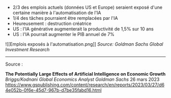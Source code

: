 
- 2/3 des emplois actuels (données US et Europe) seraient exposé d'une certaine manière à l'automatisation de l'IA
- 1/4 des tâches pourraient être remplacées par l'IA
- Heureusement : destruction créatrice
- US : l'IA générative augmenterait la productivité de 1,5% sur 10 ans
- US : l'IA pourrait augmenter le PIB annuel de 7%

![[Emplois exposés à l'automatisation.png]]
*Source: Goldman Sachs Global Investment Research*

---
Source :

**The Potentially Large Effects of Artificial Intelligence on Economic Growth**
*Briggs/Kodnani*
*Global Economics Analyst*
*Goldman Sachs*
26 mars 2023
https://www.gspublishing.com/content/research/en/reports/2023/03/27/d64e052b-0f6e-45d7-967b-d7be35fabd16.html